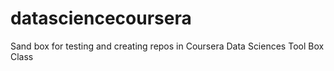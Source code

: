 datasciencecoursera
===================

Sand box for testing and creating repos in Coursera Data Sciences Tool Box Class
